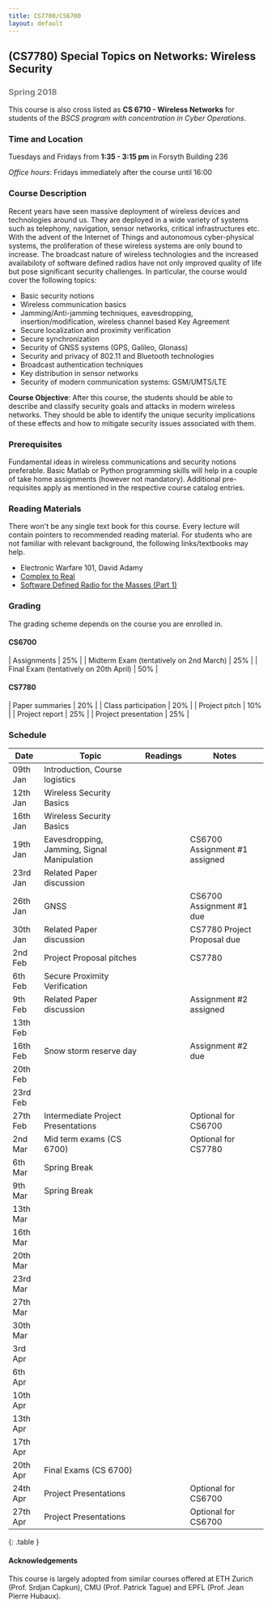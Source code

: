 ```yaml
---
title: CS7780/CS6700
layout: default
---
```


## (CS7780) Special Topics on Networks: Wireless Security
### <span style="color:grey">Spring 2018</span>
This course is also cross listed as **CS 6710 - Wireless Networks** for students of the *BSCS program with concentration in Cyber Operations*. 

### Time and Location
Tuesdays and Fridays from **1:35 - 3:15 pm** in Forsyth Building 236

*Office hours*: Fridays immediately after the course until 16:00  

### Course Description
Recent years have seen massive deployment of wireless devices and technologies around us. They are deployed in a wide variety of systems such as telephony, navigation, sensor networks, critical infrastructures etc. With the advent of the Internet of Things and autonomous cyber-physical systems, the proliferation of these wireless systems are only bound to increase. The broadcast nature of wireless technologies and the increased availabiloty of software defined radios have not only improved quality of life but pose significant security challenges. In particular, the course would cover the following topics:

- Basic security notions
- Wireless communication basics
- Jamming/Anti-jamming techniques, eavesdropping, insertion/modification, wireless channel based Key Agreement
- Secure localization and proximity verification
- Secure synchronization 
- Security of GNSS systems  (GPS, Galileo, Glonass)
- Security and privacy of 802.11 and Bluetooth technologies
- Broadcast authentication techniques
- Key distribution in sensor networks
- Security of modern communication systems: GSM/UMTS/LTE

**Course Objective**: After this course, the students should be able to describe and classify security goals and attacks in modern wireless networks. They should be able to identify the unique security implications of these effects and how to mitigate security issues associated with them.

### Prerequisites

Fundamental ideas in wireless communications and security notions preferable. Basic Matlab or Python programming skills will help in a couple of take home assignments (however not mandatory). Additional pre-requisites apply as mentioned in the respective course catalog entries.

### Reading Materials
There won't be any single text book for this course. Every lecture will contain pointers to recommended reading material. For students who are not familiar with relevant background, the following links/textbooks may help.

* Electronic Warfare 101, David Adamy
* [Complex to Real](complextoreal.com)
* [Software Defined Radio for the Masses (Part 1)](https://sites.google.com/site/thesdrinstitute/A-Software-Defined-Radio-for-the-Masses)

### Grading

The grading scheme depends on the course you are enrolled in.


#### <span class="label label-danger">CS6700</span>

| Assignments                             | 25% |
| Midterm Exam (tentatively on 2nd March) | 25% |
| Final Exam (tentatively on 20th April)  | 50% |


#### <span class="label label-success">CS7780</span>

| Paper summaries                         | 20% |
| Class participation                     | 20% |
| Project pitch                           | 10% |
| Project report                          | 25% |
| Project presentation                    | 25% |


### Schedule

| Date     | Topic                                       | Readings | Notes                  |
|----------|---------------------------------------------|----------|------------------------|
| 09th Jan | Introduction, Course logistics              |          |                        |
| 12th Jan | Wireless Security Basics                    |          |                        |
| 16th Jan | Wireless Security Basics                    |          |                        |
| 19th Jan | Eavesdropping, Jamming, Signal Manipulation |          | <span class="label label-danger">CS6700</span> Assignment #1 assigned |
| 23rd Jan | Related Paper discussion                    |          |                        |
| 26th Jan | GNSS                                        |          | <span class="label label-danger">CS6700</span> Assignment #1 due      |
| 30th Jan | Related Paper discussion                    |          | <span class="label label-success">CS7780</span> Project Proposal due   |
| 2nd Feb  | Project Proposal pitches                    |          | <span class="label label-success">CS7780</span>   |
| 6th Feb  | Secure Proximity Verification               |          |                        |
| 9th Feb  | Related Paper discussion                    |          | Assignment #2 assigned |
| 13th Feb |                                             |          |                        |
| 16th Feb | Snow storm reserve day                      |          | Assignment #2 due      |
| 20th Feb |                                             |          |                        |
| 23rd Feb |                                             |          |                        |
| 27th Feb | Intermediate Project Presentations          |          | Optional for CS6700    |
| 2nd Mar  | Mid term exams (CS 6700)                    |          | Optional for CS7780    |
| 6th Mar  | Spring Break                                |          |                        |
| 9th Mar  | Spring Break                                |          |                        |
| 13th Mar |                                             |          |                        |
| 16th Mar |                                             |          |                        |
| 20th Mar |                                             |          |                        |
| 23rd Mar |                                             |          |                        |
| 27th Mar |                                             |          |                        |
| 30th Mar |                                             |          |                        |
| 3rd Apr  |                                             |          |                        |
| 6th Apr  |                                             |          |                        |
| 10th Apr |                                             |          |                        |
| 13th Apr |                                             |          |                        |
| 17th Apr |                                             |          |                        |
| 20th Apr | Final Exams (CS 6700)                       |          |                        |
| 24th Apr | Project Presentations                       |          | Optional for CS6700    |
| 27th Apr | Project Presentations                       |          | Optional for CS6700    |
{: .table }

#### Acknowledgements
This course is largely adopted from similar courses offered at ETH Zurich (Prof. Srdjan Capkun), CMU (Prof. Patrick Tague) and EPFL (Prof. Jean Pierre Hubaux).